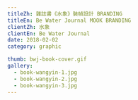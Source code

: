 ```yaml
---
titleZh: 雜誌書《水象》裝幀設計 BRANDING
titleEn: Be Water Journal MOOK BRANDING
clientZh: 水象
clientEn: Be Water Journal
date: 2018-02-02
category: graphic

thumb: bwj-book-cover.gif
gallery:
  - book-wangyin-1.jpg
  - book-wangyin-2.jpg
  - book-wangyin-3.jpg
---
```

